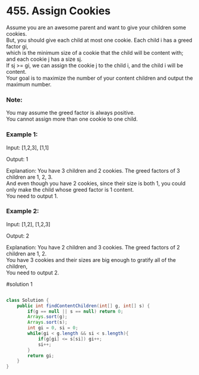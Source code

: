 # 455. Assign Cookies
Assume you are an awesome parent and want to give your children some cookies.     
But, you should give each child at most one cookie. Each child i has a greed factor gi,      
which is the minimum size of a cookie that the child will be content with; and each cookie j has a size sj.       
If sj >= gi, we can assign the cookie j to the child i, and the child i will be content.     
Your goal is to maximize the number of your content children and output the maximum number.     

### Note:
You may assume the greed factor is always positive.       
You cannot assign more than one cookie to one child.

### Example 1:
Input: [1,2,3], [1,1]     

Output: 1

Explanation: You have 3 children and 2 cookies. The greed factors of 3 children are 1, 2, 3.      
And even though you have 2 cookies, since their size is both 1, you could only make the child whose greed factor is 1 content.     
You need to output 1.    


### Example 2:
Input: [1,2], [1,2,3]      
   
Output: 2        

Explanation: You have 2 children and 3 cookies. The greed factors of 2 children are 1, 2.         
You have 3 cookies and their sizes are big enough to gratify all of the children,          
You need to output 2.        

#solution 1
```java

class Solution {
    public int findContentChildren(int[] g, int[] s) {
        if(g == null || s == null) return 0;
        Arrays.sort(g);
        Arrays.sort(s);
        int gi = 0, si = 0;
        while(gi < g.length && si < s.length){
            if(g[gi] <= s[si]) gi++;
            si++;
        }
        return gi;
    }
}
```
